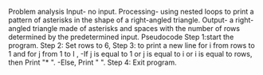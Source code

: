 Problem analysis
Input- no input.
Processing- using nested loops to print a pattern of asterisks in the shape of a right-angled triangle.
Output-  a right-angled triangle made of asterisks and spaces with the number of rows determined by the predetermined input.
Pseudocode
Step 1:start the program.
Step 2: Set rows to 6, 
Step 3: to print a new line for i from rows to 1 and for j from 1 to I ,
-If j is equal to 1 or j is equal to i or i is equal to rows, then Print "* ".
-Else, Print "  ".
 Step 4: Exit program.
